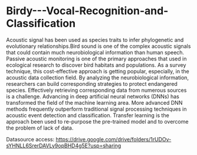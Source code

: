 # Birdy---Vocal-Recognition-and-Classification

Acoustic signal has been used as species traits to infer phylogenetic and evolutionary relationships.Bird sound is one of the complex acoustic signals that could contain much neurobiological information than human speech. Passive acoustic monitoring is one of the primary approaches that used in ecological research to discover bird habitats and populations. As a survey technique, this cost-effective approach is getting popular, especially, in the acoustic data collection field. By analyzing the neurobiological information, researchers can build corresponding strategies to protect endangered species. Effectively retrieving corresponding data from numerous sources is a challenge. Advancing in deep artificial neural networks (DNNs) has transformed the field of the machine learning area. More advanced DNN methods frequently outperform traditional signal processing techniques in acoustic event detection and classification. Transfer learning is the approach been used to re-purpose the pre-trained model and to overcome the problem of lack of data. 

Datasource access: https://drive.google.com/drive/folders/1rUDOv-sYHNLL6SrerDAVLy9opBHD4g5E?usp=sharing
